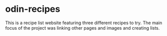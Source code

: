 # odin-recipes

This is a recipe list website featuring three different recipes to try. The main focus of the project was linking other pages and images and creating lists.
